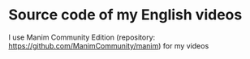 # Source code of my English videos

I use Manim Community Edition (repository: https://github.com/ManimCommunity/manim) for my videos
